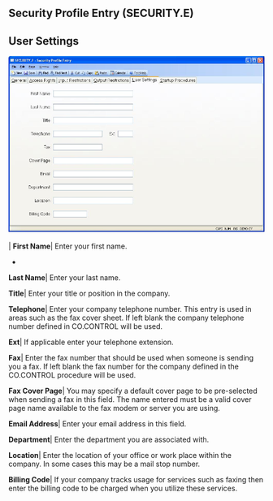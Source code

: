 ## Security Profile Entry (SECURITY.E)
<PageHeader />

## User Settings

![](./SECURITY-E-5.jpg)

| **First Name**|  Enter your first name.

-  
**Last Name**|  Enter your last name.

**Title**|  Enter your title or position in the company.

**Telephone**|  Enter your company telephone number. This entry is used in
areas such as the fax cover sheet. If left blank the company telephone number
defined in CO.CONTROL will be used.

**Ext**|  If applicable enter your telephone extension.

**Fax**|  Enter the fax number that should be used when someone is sending you
a fax. If left blank the fax number for the company defined in the CO.CONTROL
procedure will be used.

**Fax Cover Page**|  You may specify a default cover page to be pre-selected
when sending a fax in this field. The name entered must be a valid cover page
name available to the fax modem or server you are using.

**Email Address**|  Enter your email address in this field.

**Department**|  Enter the department you are associated with.

**Location**|  Enter the location of your office or work place within the
company. In some cases this may be a mail stop number.

**Billing Code**|  If your company tracks usage for services such as faxing
then enter the billing code to be charged when you utilize these services.


<badge text= "Version 8.10.57 " vertical="middle" />

<PageFooter />
